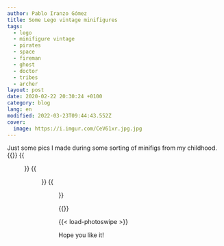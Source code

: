```yaml
---
author: Pablo Iranzo Gómez
title: Some Lego vintage minifigures
tags:
  - lego
  - minifigure vintage
  - pirates
  - space
  - fireman
  - ghost
  - doctor
  - tribes
  - archer
layout: post
date: 2020-02-22 20:30:24 +0100
category: blog
lang: en
modified: 2022-03-23T09:44:43.552Z
cover:
  image: https://i.imgur.com/CeV61xr.jpg.jpg
---
```


Just some pics I made during some sorting of minifigs from my childhood.
{{<gallery>}}
{{<figure src="https://i.imgur.com/CeV61xrt.jpg" link="https://i.imgur.com/CeV61xr.jpg.jpg" alt="Space minifigures" >}}
{{<figure src="https://i.imgur.com/pfYEfGJt.jpg" link="https://i.imgur.com/pfYEfGJ.jpg.jpg" alt="Pirates, doctors and firefighters" >}}
{{<figure src="https://i.imgur.com/4X7sNU8t.jpg" link="https://i.imgur.com/4X7sNU8.jpg.jpg" alt="Archer, ghost, soldiers and tribal" >}}

{{</gallery>}}

{{< load-photoswipe >}}

Hope you like it!
